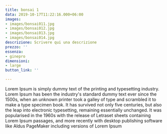 ```yaml
---
title: bonsai 1
data: 2019-10-17T11:22:16.000+06:00
images:
- images/bonsai011.jpg
- images/bonsai012.jpg
- images/bonsai013.jpg
- images/bonsai014.jpg
descrizione: Scrivere qui una descrizione
prezzo: ''
essenza:
- ginepro
dimensioni:
- large
button_link: ''

---
```

Lorem Ipsum is simply dummy text of the printing and typesetting industry. Lorem Ipsum has been the industry's standard dummy text ever since the 1500s, when an unknown printer took a galley of type and scrambled it to make a type specimen book. It has survived not only five centuries, but also the leap into electronic typesetting, remaining essentially unchanged. It was popularised in the 1960s with the release of Letraset sheets containing Lorem Ipsum passages, and more recently with desktop publishing software like Aldus PageMaker including versions of Lorem Ipsum